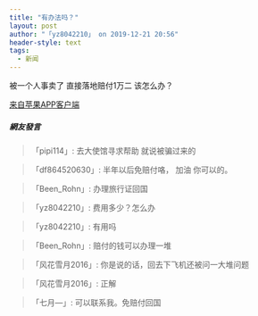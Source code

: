 ```yaml
---
title: "有办法吗？"
layout: post
author: "「yz8042210」 on 2019-12-21 20:56"
header-style: text
tags:
  - 新闻
---
```


 被一个人事卖了 直接落地赔付1万二 该怎么办？
 <div class="mag_viewthread">
 <a class="mag_text" target="_blank" href="http://assapp.flw.com.ph/">来自苹果APP客户端</a>
 <span id="magapp_qrcode_10063231" onmouseover="showMenu({'showid':this.id, 'menuid':'magapp_qrcode_download','fade':1, 'pos':'34'})" class="mag_qrcode"></span>
</div>

##### 網友發言 
> 「pipi114」:
>  去大使馆寻求帮助 就说被骗过来的

> 「df864520630」:
>  半年以后免赔付咯， 加油 你可以的。

> 「Been_Rohn」:
>  办理旅行证回国

> 「yz8042210」:
>  费用多少？怎么办

> 「yz8042210」:
>  有用吗

> 「Been_Rohn」:
>  赔付的钱可以办理一堆

> 「风花雪月2016」:
>  你是说的话，回去下飞机还被问一大堆问题

> 「风花雪月2016」:
>  正解

> 「七月—」:
>  可以联系我。免赔付回国


